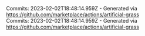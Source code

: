 Commits: 2023-02-02T18:48:14.959Z - Generated via https://github.com/marketplace/actions/artificial-grass
<br>
Commits: 2023-02-02T18:48:14.959Z - Generated via https://github.com/marketplace/actions/artificial-grass
<br>
